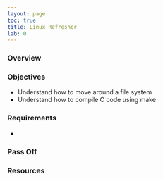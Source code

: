 ```yaml
---
layout: page
toc: true
title: Linux Refresher
lab: 0
---
```


### Overview


### Objectives

- Understand how to move around a file system
- Understand how to compile C code using make

### Requirements

-

### Pass Off


### Resources

